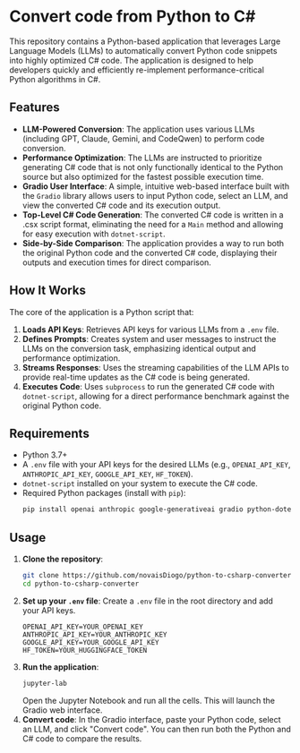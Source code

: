 # Convert code from Python to C#

This repository contains a Python-based application that leverages Large Language Models (LLMs) to automatically convert Python code snippets into highly optimized C# code. The application is designed to help developers quickly and efficiently re-implement performance-critical Python algorithms in C#.

## Features

- **LLM-Powered Conversion**: The application uses various LLMs (including GPT, Claude, Gemini, and CodeQwen) to perform code conversion.
- **Performance Optimization**: The LLMs are instructed to prioritize generating C# code that is not only functionally identical to the Python source but also optimized for the fastest possible execution time.
- **Gradio User Interface**: A simple, intuitive web-based interface built with the `Gradio` library allows users to input Python code, select an LLM, and view the converted C# code and its execution output.
- **Top-Level C# Code Generation**: The converted C# code is written in a .csx script format, eliminating the need for a `Main` method and allowing for easy execution with `dotnet-script`.
- **Side-by-Side Comparison**: The application provides a way to run both the original Python code and the converted C# code, displaying their outputs and execution times for direct comparison.

## How It Works

The core of the application is a Python script that:

1.  **Loads API Keys**: Retrieves API keys for various LLMs from a `.env` file.
2.  **Defines Prompts**: Creates system and user messages to instruct the LLMs on the conversion task, emphasizing identical output and performance optimization.
3.  **Streams Responses**: Uses the streaming capabilities of the LLM APIs to provide real-time updates as the C# code is being generated.
4.  **Executes Code**: Uses `subprocess` to run the generated C# code with `dotnet-script`, allowing for a direct performance benchmark against the original Python code.

## Requirements

- Python 3.7+
- A `.env` file with your API keys for the desired LLMs (e.g., `OPENAI_API_KEY`, `ANTHROPIC_API_KEY`, `GOOGLE_API_KEY`, `HF_TOKEN`).
- `dotnet-script` installed on your system to execute the C# code.
- Required Python packages (install with `pip`):
    ```bash
    pip install openai anthropic google-generativeai gradio python-dotenv huggingface-hub transformers
    ```

## Usage

1.  **Clone the repository**:
    ```bash
    git clone https://github.com/novaisDiogo/python-to-csharp-converter.git
    cd python-to-csharp-converter
    ```
2.  **Set up your `.env` file**:
    Create a `.env` file in the root directory and add your API keys.
    ```
    OPENAI_API_KEY=YOUR_OPENAI_KEY
    ANTHROPIC_API_KEY=YOUR_ANTHROPIC_KEY
    GOOGLE_API_KEY=YOUR_GOOGLE_API_KEY
    HF_TOKEN=YOUR_HUGGINGFACE_TOKEN
    ```
3.  **Run the application**:
    ```bash
    jupyter-lab
    ```
    Open the Jupyter Notebook and run all the cells. This will launch the Gradio web interface.
4.  **Convert code**:
    In the Gradio interface, paste your Python code, select an LLM, and click "Convert code". You can then run both the Python and C# code to compare the results.
